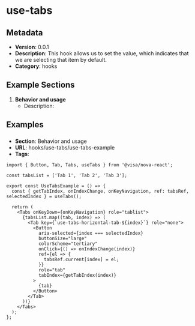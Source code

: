 # use-tabs

## Metadata
- **Version**: 0.0.1
- **Description**: This hook allows us to set the <defaultSelected> value, which indicates that we are selecting that item by default.
- **Category**: hooks

## Example Sections
1. **Behavior and usage**
   - Description: 

## Examples
### 
- **Section**: Behavior and usage
- **URL**: hooks/use-tabs/use-tabs-example
- **Tags**: 
```tsx
import { Button, Tab, Tabs, useTabs } from '@visa/nova-react';

const tabsList = ['Tab 1', 'Tab 2', 'Tab 3'];

export const UseTabsExample = () => {
  const { getTabIndex, onIndexChange, onKeyNavigation, ref: tabsRef, selectedIndex } = useTabs();

  return (
    <Tabs onKeyDown={onKeyNavigation} role="tablist">
      {tabsList.map((tab, index) => (
        <Tab key={`use-tabs-horizontal-tab-${index}`} role="none">
          <Button
            aria-selected={index === selectedIndex}
            buttonSize="large"
            colorScheme="tertiary"
            onClick={() => onIndexChange(index)}
            ref={el => {
              tabsRef.current[index] = el;
            }}
            role="tab"
            tabIndex={getTabIndex(index)}
          >
            {tab}
          </Button>
        </Tab>
      ))}
    </Tabs>
  );
};

```

